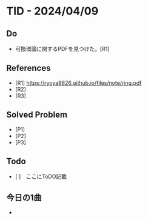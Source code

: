 # TID - 2024/04/09
<!--
## Learnings
- 
- 
-->


## Do
- 可換環論に関するPDFを見つけた。[R1]


<!--
## Reflections & Insights
- 
- 
-->

<!--
## Plans for Tomorrow
- 
- 
-->

## References
- [R1] https://ryoya9826.github.io/files/note/ring.pdf
- [R2] 
- [R3] 

## Solved Problem
- [P1] 
- [P2] 
- [P3] 


## Todo
- [ ]　ここにToDO記載

## 今日の1曲
- 
